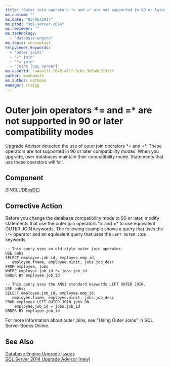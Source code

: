 ```yaml
---
title: "Outer join operators *= and =* are not supported in 90 or later compatibility modes | Microsoft Docs"
ms.custom: ""
ms.date: "03/06/2017"
ms.prod: "sql-server-2014"
ms.reviewer: ""
ms.technology: 
  - "database-engine"
ms.topic: conceptual
helpviewer_keywords: 
  - "outer joins"
  - "=* join"
  - "*= join"
  - "joins [SQL Server]"
ms.assetid: ca4aa11f-1048-411f-9c6c-3d0a8e319f2f
author: mashamsft
ms.author: mathoma
manager: craigg
---
```

# Outer join operators \*= and =\* are not supported in 90 or later compatibility modes
  Upgrade Advisor detected the use of outer join operators \*= and =\*. These operators are not supported in 90 or later compatibility modes. When you upgrade, user databases maintain their compatibility mode. Statements that use these operators will fail.  
  
## Component  
 [!INCLUDE[ssDE](../../includes/ssde-md.md)]  
  
## Corrective Action  
 Before you change the database compatibility mode to 90 or later, modify statements that use the outer join operators \*= and =\* to use equivalent OUTER JOIN keywords. The following example shows a query that uses the `\*=` operator and an equivalent query that uses the `LEFT OUTER JOIN` keywords.  
  
```  
-- This query uses an old-style outer join operator.  
USE pubs  
SELECT employee.job_id, employee.emp_id,  
   employee.fname, employee.minit, jobs.job_desc  
FROM employee, jobs   
WHERE employee.job_id *= jobs.job_id  
ORDER BY employee.job_id  
  
-- This query uses the ANSI standard keywords LEFT OUTER JOIN.  
USE pubs;  
SELECT employee.job_id, employee.emp_id,  
   employee.fname, employee.minit, jobs.job_desc  
FROM employee LEFT OUTER JOIN jobs ON   
    employee.job_id = jobs.job_id  
ORDER BY employee.job_id  
```  
  
 For more information about outer joins, see "Using Outer Joins" in SQL Server Books Online.  
  
## See Also  
 [Database Engine Upgrade Issues](../../../2014/sql-server/install/database-engine-upgrade-issues.md)   
 [SQL Server 2014 Upgrade Advisor &#91;new&#93;](/sql/2014/sql-server/install/sql-server-2014-upgrade-advisor)  
  
  
